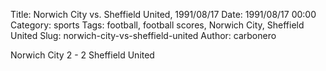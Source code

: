 Title: Norwich City vs. Sheffield United, 1991/08/17
Date: 1991/08/17 00:00
Category: sports
Tags: football, football scores, Norwich City, Sheffield United
Slug: norwich-city-vs-sheffield-united
Author: carbonero


Norwich City 2 - 2 Sheffield United
